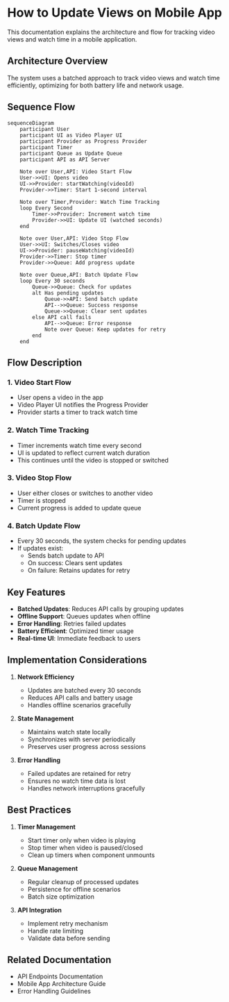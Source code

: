 # How to Update Views on Mobile App

This documentation explains the architecture and flow for tracking video views and watch time in a mobile application.

## Architecture Overview

The system uses a batched approach to track video views and watch time efficiently, optimizing for both battery life and network usage.

## Sequence Flow

```mermaid
sequenceDiagram
    participant User
    participant UI as Video Player UI
    participant Provider as Progress Provider
    participant Timer
    participant Queue as Update Queue
    participant API as API Server

    Note over User,API: Video Start Flow
    User->>UI: Opens video
    UI->>Provider: startWatching(videoId)
    Provider->>Timer: Start 1-second interval
    
    Note over Timer,Provider: Watch Time Tracking
    loop Every Second
        Timer->>Provider: Increment watch time
        Provider->>UI: Update UI (watched seconds)
    end

    Note over User,API: Video Stop Flow
    User->>UI: Switches/Closes video
    UI->>Provider: pauseWatching(videoId)
    Provider->>Timer: Stop timer
    Provider->>Queue: Add progress update

    Note over Queue,API: Batch Update Flow
    loop Every 30 seconds
        Queue->>Queue: Check for updates
        alt Has pending updates
            Queue->>API: Send batch update
            API-->>Queue: Success response
            Queue->>Queue: Clear sent updates
        else API call fails
            API-->>Queue: Error response
            Note over Queue: Keep updates for retry
        end
    end
```

## Flow Description

### 1. Video Start Flow
- User opens a video in the app
- Video Player UI notifies the Progress Provider
- Provider starts a timer to track watch time

### 2. Watch Time Tracking
- Timer increments watch time every second
- UI is updated to reflect current watch duration
- This continues until the video is stopped or switched

### 3. Video Stop Flow
- User either closes or switches to another video
- Timer is stopped
- Current progress is added to update queue

### 4. Batch Update Flow
- Every 30 seconds, the system checks for pending updates
- If updates exist:
  - Sends batch update to API
  - On success: Clears sent updates
  - On failure: Retains updates for retry

## Key Features

- **Batched Updates**: Reduces API calls by grouping updates
- **Offline Support**: Queues updates when offline
- **Error Handling**: Retries failed updates
- **Battery Efficient**: Optimized timer usage
- **Real-time UI**: Immediate feedback to users

## Implementation Considerations

1. **Network Efficiency**
   - Updates are batched every 30 seconds
   - Reduces API calls and battery usage
   - Handles offline scenarios gracefully

2. **State Management**
   - Maintains watch state locally
   - Synchronizes with server periodically
   - Preserves user progress across sessions

3. **Error Handling**
   - Failed updates are retained for retry
   - Ensures no watch time data is lost
   - Handles network interruptions gracefully

## Best Practices

1. **Timer Management**
   - Start timer only when video is playing
   - Stop timer when video is paused/closed
   - Clean up timers when component unmounts

2. **Queue Management**
   - Regular cleanup of processed updates
   - Persistence for offline scenarios
   - Batch size optimization

3. **API Integration**
   - Implement retry mechanism
   - Handle rate limiting
   - Validate data before sending

## Related Documentation

- API Endpoints Documentation
- Mobile App Architecture Guide
- Error Handling Guidelines
